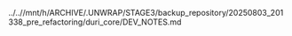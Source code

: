 ../..//mnt/h/ARCHIVE/.UNWRAP/STAGE3/backup_repository/20250803_201338_pre_refactoring/duri_core/DEV_NOTES.md
